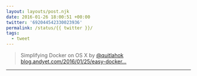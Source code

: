 ```yaml
---
layout: layouts/post.njk
date: 2016-01-26 18:00:51 +00:00
twitter: '692044542330023936'
permalink: /status/{{ twitter }}/
tags: 
  - tweet
---
```


> Simplifying Docker on OS X by [@quitlahok](https://twitter.com/quitlahok) [blog.andyet.com/2016/01/25/easy-docker…](https://blog.andyet.com/2016/01/25/easy-docker-on-osx/)

---
